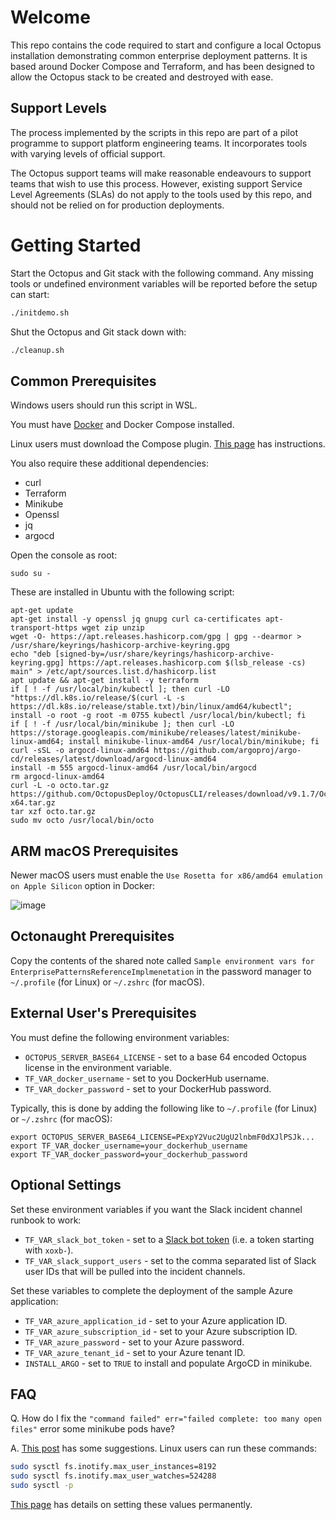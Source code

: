 # Welcome

This repo contains the code required to start and configure a local Octopus installation demonstrating common
enterprise deployment patterns. It is based around Docker Compose and Terraform, and has been designed to allow
the Octopus stack to be created and destroyed with ease.

## Support Levels

The process implemented by the scripts in this repo are part of a pilot programme to support platform engineering teams. It incorporates tools with varying levels of official support.

The Octopus support teams will make reasonable endeavours to support teams that wish to use this process. However, existing support Service Level Agreements (SLAs) do not apply to the tools used by this repo, 
and should not be relied on for production deployments.

# Getting Started

Start the Octopus and Git stack with the following command. Any missing tools or undefined environment variables will
be reported before the setup can start:

```bash
./initdemo.sh
```

Shut the Octopus and Git stack down with:

```bash
./cleanup.sh
```

## Common Prerequisites
Windows users should run this script in WSL.

You must have [Docker](https://docs.docker.com/get-docker/) and Docker Compose installed.

Linux users must download the Compose plugin. [This page](https://www.digitalocean.com/community/tutorials/how-to-install-and-use-docker-compose-on-ubuntu-22-04)
has instructions.

You also require these additional dependencies:

* curl
* Terraform
* Minikube
* Openssl
* jq
* argocd

Open the console as root:

```
sudo su -
```

These are installed in Ubuntu with the following script:

```
apt-get update
apt-get install -y openssl jq gnupg curl ca-certificates apt-transport-https wget zip unzip
wget -O- https://apt.releases.hashicorp.com/gpg | gpg --dearmor > /usr/share/keyrings/hashicorp-archive-keyring.gpg
echo "deb [signed-by=/usr/share/keyrings/hashicorp-archive-keyring.gpg] https://apt.releases.hashicorp.com $(lsb_release -cs) main" > /etc/apt/sources.list.d/hashicorp.list
apt update && apt-get install -y terraform
if [ ! -f /usr/local/bin/kubectl ]; then curl -LO "https://dl.k8s.io/release/$(curl -L -s https://dl.k8s.io/release/stable.txt)/bin/linux/amd64/kubectl"; install -o root -g root -m 0755 kubectl /usr/local/bin/kubectl; fi
if [ ! -f /usr/local/bin/minikube ]; then curl -LO https://storage.googleapis.com/minikube/releases/latest/minikube-linux-amd64; install minikube-linux-amd64 /usr/local/bin/minikube; fi
curl -sSL -o argocd-linux-amd64 https://github.com/argoproj/argo-cd/releases/latest/download/argocd-linux-amd64
install -m 555 argocd-linux-amd64 /usr/local/bin/argocd
rm argocd-linux-amd64
curl -L -o octo.tar.gz https://github.com/OctopusDeploy/OctopusCLI/releases/download/v9.1.7/OctopusTools.9.1.7.linux-x64.tar.gz
tar xzf octo.tar.gz
sudo mv octo /usr/local/bin/octo
```

## ARM macOS Prerequisites

Newer macOS users must enable the `Use Rosetta for x86/amd64 emulation on Apple Silicon` option in Docker:

![image](https://user-images.githubusercontent.com/160104/243250059-53764386-cd92-4046-a69d-57d67bb9fd09.png)


## Octonaught Prerequisites

Copy the contents of the shared note called `Sample environment vars for EnterprisePatternsReferenceImplmenetation` in
the password manager to `~/.profile` (for Linux) or `~/.zshrc` (for macOS).

## External User's Prerequisites

You must define the following environment variables:

* `OCTOPUS_SERVER_BASE64_LICENSE` - set to a base 64 encoded Octopus license in the  environment variable.
* `TF_VAR_docker_username` - set to you DockerHub username.
* `TF_VAR_docker_password` - set to your DockerHub password.

Typically, this is done by adding the following like to `~/.profile` (for Linux) or `~/.zshrc` (for macOS):

```
export OCTOPUS_SERVER_BASE64_LICENSE=PExpY2Vuc2UgU2lnbmF0dXJlPSJk...
export TF_VAR_docker_username=your_dockerhub_username
export TF_VAR_docker_password=your_dockerhub_password
```

## Optional Settings

Set these environment variables if you want the Slack incident channel runbook to work:

* `TF_VAR_slack_bot_token` - set to a [Slack bot token](https://api.slack.com/authentication/basics) (i.e. a token starting with `xoxb-`).
* `TF_VAR_slack_support_users` - set to the comma separated list of Slack user IDs that will be pulled into the incident channels.

Set these variables to complete the deployment of the sample Azure application:

* `TF_VAR_azure_application_id` - set to your Azure application ID.
* `TF_VAR_azure_subscription_id` - set to your Azure subscription ID.
* `TF_VAR_azure_password` - set to your Azure password.
* `TF_VAR_azure_tenant_id` - set to your Azure tenant ID.
* `INSTALL_ARGO` - set to `TRUE` to install and populate ArgoCD in minikube.

## FAQ

Q. How do I fix the `"command failed" err="failed complete: too many open files"` error some minikube pods have?

A. [This post](https://github.com/kubeflow/manifests/issues/2087) has some suggestions. Linux users can run these commands:
```bash
sudo sysctl fs.inotify.max_user_instances=8192
sudo sysctl fs.inotify.max_user_watches=524288
sudo sysctl -p
```
[This page](https://www.suse.com/support/kb/doc/?id=000020048) has details on setting these values permanently.
